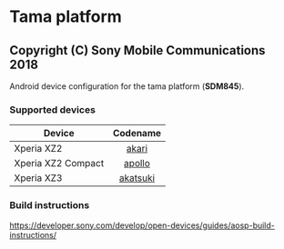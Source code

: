 Tama platform
=============
Copyright (C) Sony Mobile Communications 2018
---------------------------------------------

Android device configuration for the tama platform (**SDM845**).

### Supported devices

| Device | Codename |
|-|:-:|
| Xperia XZ2 | [akari](https://github.com/sonyxperiadev/device-sony-akari) |
| Xperia XZ2 Compact | [apollo](https://github.com/sonyxperiadev/device-sony-apollo) |
| Xperia XZ3 | [akatsuki](https://github.com/sonyxperiadev/device-sony-akatsuki) |

### Build instructions

https://developer.sony.com/develop/open-devices/guides/aosp-build-instructions/
